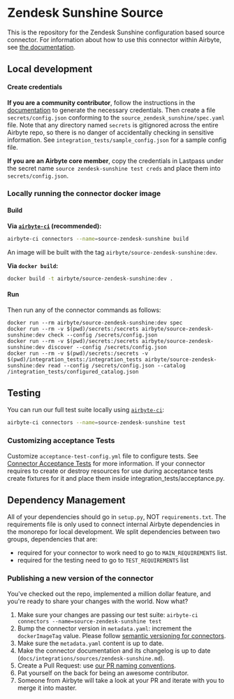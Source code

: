 # Zendesk Sunshine Source

This is the repository for the Zendesk Sunshine configuration based source connector. For
information about how to use this connector within Airbyte, see
[the documentation](https://docs.airbyte.com/integrations/sources/zendesk-sunshine).

## Local development

#### Create credentials

**If you are a community contributor**, follow the instructions in the
[documentation](https://docs.airbyte.com/integrations/sources/zendesk-sunshine) to generate the
necessary credentials. Then create a file `secrets/config.json` conforming to the
`source_zendesk_sunshine/spec.yaml` file. Note that any directory named `secrets` is gitignored
across the entire Airbyte repo, so there is no danger of accidentally checking in sensitive
information. See `integration_tests/sample_config.json` for a sample config file.

**If you are an Airbyte core member**, copy the credentials in Lastpass under the secret name
`source zendesk-sunshine test creds` and place them into `secrets/config.json`.

### Locally running the connector docker image

#### Build

**Via
[`airbyte-ci`](https://github.com/airbytehq/airbyte/blob/master/airbyte-ci/connectors/pipelines/README.md)
(recommended):**

```bash
airbyte-ci connectors --name=source-zendesk-sunshine build
```

An image will be built with the tag `airbyte/source-zendesk-sunshine:dev`.

**Via `docker build`:**

```bash
docker build -t airbyte/source-zendesk-sunshine:dev .
```

#### Run

Then run any of the connector commands as follows:

```
docker run --rm airbyte/source-zendesk-sunshine:dev spec
docker run --rm -v $(pwd)/secrets:/secrets airbyte/source-zendesk-sunshine:dev check --config /secrets/config.json
docker run --rm -v $(pwd)/secrets:/secrets airbyte/source-zendesk-sunshine:dev discover --config /secrets/config.json
docker run --rm -v $(pwd)/secrets:/secrets -v $(pwd)/integration_tests:/integration_tests airbyte/source-zendesk-sunshine:dev read --config /secrets/config.json --catalog /integration_tests/configured_catalog.json
```

## Testing

You can run our full test suite locally using
[`airbyte-ci`](https://github.com/airbytehq/airbyte/blob/master/airbyte-ci/connectors/pipelines/README.md):

```bash
airbyte-ci connectors --name=source-zendesk-sunshine test
```

### Customizing acceptance Tests

Customize `acceptance-test-config.yml` file to configure tests. See
[Connector Acceptance Tests](https://docs.airbyte.com/connector-development/testing-connectors/connector-acceptance-tests-reference)
for more information. If your connector requires to create or destroy resources for use during
acceptance tests create fixtures for it and place them inside integration_tests/acceptance.py.

## Dependency Management

All of your dependencies should go in `setup.py`, NOT `requirements.txt`. The requirements file is
only used to connect internal Airbyte dependencies in the monorepo for local development. We split
dependencies between two groups, dependencies that are:

- required for your connector to work need to go to `MAIN_REQUIREMENTS` list.
- required for the testing need to go to `TEST_REQUIREMENTS` list

### Publishing a new version of the connector

You've checked out the repo, implemented a million dollar feature, and you're ready to share your
changes with the world. Now what?

1. Make sure your changes are passing our test suite:
   `airbyte-ci connectors --name=source-zendesk-sunshine test`
2. Bump the connector version in `metadata.yaml`: increment the `dockerImageTag` value. Please
   follow
   [semantic versioning for connectors](https://docs.airbyte.com/contributing-to-airbyte/resources/pull-requests-handbook/#semantic-versioning-for-connectors).
3. Make sure the `metadata.yaml` content is up to date.
4. Make the connector documentation and its changelog is up to date
   (`docs/integrations/sources/zendesk-sunshine.md`).
5. Create a Pull Request: use
   [our PR naming conventions](https://docs.airbyte.com/contributing-to-airbyte/resources/pull-requests-handbook/#pull-request-title-convention).
6. Pat yourself on the back for being an awesome contributor.
7. Someone from Airbyte will take a look at your PR and iterate with you to merge it into master.
